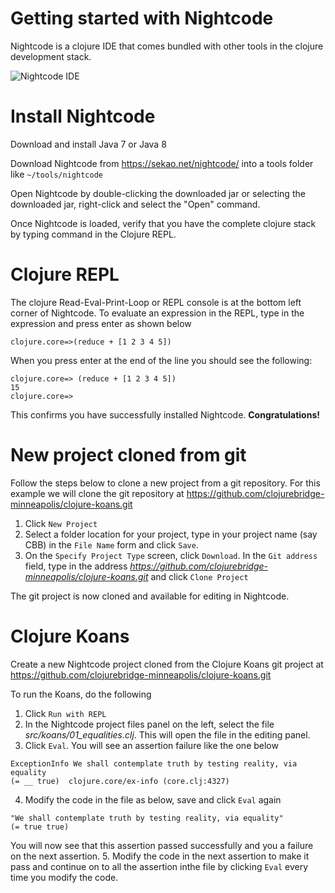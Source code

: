 # Getting started with Nightcode
Nightcode is a clojure IDE that comes bundled with other tools in the
clojure development stack. 

![Nightcode IDE](https://sekao.net/nightcode/screenshot.png)
# Install Nightcode
Download and install Java 7 or Java 8

Download Nightcode from https://sekao.net/nightcode/ into a tools folder like `~/tools/nightcode`

Open Nightcode by double-clicking the downloaded jar or selecting the downloaded jar, right-click and select the "Open" command. 

Once Nightcode is loaded, verify that you have the complete clojure stack by typing command in the Clojure REPL.
# Clojure REPL
The clojure Read-Eval-Print-Loop or REPL console is at the bottom left corner of Nightcode. To evaluate an expression in the REPL, type in the expression and press enter as shown below

```
clojure.core=>(reduce + [1 2 3 4 5])
```

When you press enter at the end of the line you should see the following:

```
clojure.core=> (reduce + [1 2 3 4 5])
15
clojure.core=>
```

This confirms you have successfully installed Nightcode. **Congratulations!**

# New project cloned from git
  Follow the steps below to clone a new project from a git repository. For this example we will clone the git repository at https://github.com/clojurebridge-minneapolis/clojure-koans.git
  

 1. Click `New Project`
 2. Select a folder location for your project, type in your project name (say CBB) in the `File Name` form and click `Save`.
 3. On the `Specify Project Type` screen, click `Download`. In the `Git address` field, type in the address *https://github.com/clojurebridge-minneapolis/clojure-koans.git* and click `Clone Project`

The git project is now cloned and available for editing in Nightcode.

# Clojure Koans
Create a new Nightcode project cloned from the Clojure Koans git project at https://github.com/clojurebridge-minneapolis/clojure-koans.git 

To run the Koans, do the following

 1. Click `Run with REPL`
 2. In the Nightcode project files panel on the left, select the file *src/koans/01_equalities.clj*. This will open the file in the editing panel.
 3. Click `Eval`. You will see an assertion failure like the one below

 ```
 ExceptionInfo We shall contemplate truth by testing reality, via equality
 (= __ true)  clojure.core/ex-info (core.clj:4327)
 ```
 
 4. Modify the code in the file as below, save and click `Eval` again
 
 ```
 "We shall contemplate truth by testing reality, via equality"
 (= true true)
 ```
 
 You will now see that this assertion passed successfully and you a failure on the next assertion.
 5. Modify the code in the next assertion to make it pass and continue on to all the assertion inthe file by clicking `Eval` every time you modify the code.
 

